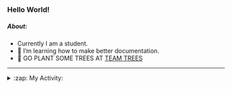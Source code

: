 ### Hello World!

##### About:
- Currently I am a student.
- 🌱 I’m learning how to make better documentation.
- 🌱 GO PLANT SOME TREES AT [TEAM TREES](https://teamtrees.org/)

---
<details>
  <summary>:zap: My Activity:</summary>
  
<!--START_SECTION:waka-->
![Code Time](http://img.shields.io/badge/Code%20Time-1%2C145%20hrs%2052%20mins-blue)

**I'm a Night 🦉** 

```text
🌞 Morning                1403 commits        ██░░░░░░░░░░░░░░░░░░░░░░░   09.16 % 
🌆 Daytime                5435 commits        █████████░░░░░░░░░░░░░░░░   35.48 % 
🌃 Evening                4420 commits        ███████░░░░░░░░░░░░░░░░░░   28.85 % 
🌙 Night                  4061 commits        ███████░░░░░░░░░░░░░░░░░░   26.51 % 
```
📅 **I'm Most Productive on Wednesday** 

```text
Monday                   2311 commits        ████░░░░░░░░░░░░░░░░░░░░░   15.09 % 
Tuesday                  1993 commits        ███░░░░░░░░░░░░░░░░░░░░░░   13.01 % 
Wednesday                3526 commits        ██████░░░░░░░░░░░░░░░░░░░   23.02 % 
Thursday                 1904 commits        ███░░░░░░░░░░░░░░░░░░░░░░   12.43 % 
Friday                   1499 commits        ██░░░░░░░░░░░░░░░░░░░░░░░   09.79 % 
Saturday                 1367 commits        ██░░░░░░░░░░░░░░░░░░░░░░░   08.92 % 
Sunday                   2719 commits        ████░░░░░░░░░░░░░░░░░░░░░   17.75 % 
```


📊 **This Week I Spent My Time On** 

```text
🔥 Editors: 
VS Code                  2 hrs 48 mins       █████████████████████████   100.00 % 

🐱‍💻 Projects: 
praise                   2 hrs 12 mins       ████████████████████░░░░░   78.77 % 
giveth-dapps-v2          35 mins             █████░░░░░░░░░░░░░░░░░░░░   21.23 % 
```


 Last Updated on 06/07/2023 14:09:54 UTC
<!--END_SECTION:waka-->
</details>
